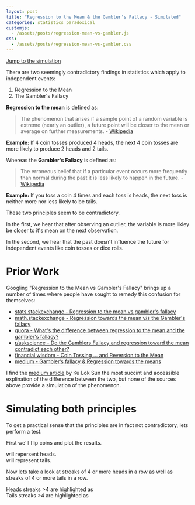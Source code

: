 ```yaml
---
layout: post
title: "Regression to the Mean & the Gambler's Fallacy - Simulated"
categories: statistics paradoxical
customjs:
  - /assets/posts/regression-mean-vs-gambler.js
css:
  - /assets/posts/regression-mean-vs-gambler.css
---
```


[Jump to the simulation](#!)

There are two seemingly contradictory findings in statistics which apply to independent events:

1. Regression to the Mean
2. The Gambler's Fallacy

**Regression to the mean** is defined as:

> The phenomenon that arises if a sample point of a random variable is extreme (nearly an outlier), a future point will be closer to the mean or average on further measurements. - [Wikipedia](https://en.wikipedia.org/wiki/Regression_toward_the_mean#:~:text=In%20statistics%2C%20regression%20toward%20the,or%20average%20on%20further%20measurements.)

**Example:** If 4 coin tosses produced 4 heads, the next 4 coin tosses are more likely to produce 2 heads and 2 tails.

Whereas the **Gambler's Fallacy** is defined as:

> The erroneous belief that if a particular event occurs more frequently than normal during the past it is less likely to happen in the future. - [Wikipedia](https://en.wikipedia.org/wiki/Gambler%27s_fallacy)

**Example:** If you toss a coin 4 times and each toss is heads, the next toss is neither more nor less likely to be tails.

These two principles seem to be contradictory.

In the first, we hear that after observing an outlier, the variable is more likley be closer to it's mean on the next observation.

In the second, we hear that the past doesn't influence the future for independent events like coin tosses or dice rolls.

# Prior Work

Googling "Regression to the Mean vs Gambler's Fallacy" brings up a number of times where people have sought to remedy this confusion for themselves:

* [stats.stackexchange - Regression to the mean vs gambler's fallacy](https://stats.stackexchange.com/questions/204397/regression-to-the-mean-vs-gamblers-fallacy)
* [math.stackexchange - Regression towards the mean v/s the Gambler's fallacy](https://math.stackexchange.com/questions/433492/regression-towards-the-mean-v-s-the-gamblers-fallacy)
* [quora - What's the difference between regression to the mean and the gambler's fallacy?](https://www.quora.com/Whats-the-difference-between-regression-to-the-mean-and-the-gamblers-fallacy)
* [r/askscience - Do the Gamblers Fallacy and regression toward the mean contradict each other?](https://www.reddit.com/r/askscience/comments/340ulx/do_the_gamblers_fallacy_and_regression_toward_the/)
* [financial wisdom - Coin Tossing ... and Reversion to the Mean](https://www.financialwisdomforum.org/gummy-stuff/coin-tossing.htm)
* [medium - Gambler’s fallacy & Regression towards the means](https://medium.com/@sundaykuloksun/gamblers-fallacy-regression-towards-the-means-ae538ace8318)

I find the [medium article]([medium](https://medium.com/@sundaykuloksun/gamblers-fallacy-regression-towards-the-means-ae538ace8318)) by Ku Lok Sun the most succint and accessible explination of the difference between the two, but none of the sources above provide a simulation of the phenomenon.

# Simulating both principles

To get a practical sense that the principles are in fact not contradictory, lets perform a test.

First we'll flip <i data-bind="num_coins"></i> coins and plot the results.

<span class="coin side-H"></span> will repersent heads.<br/>
<span class="coin side-T"></span> will represent tails.

<div class="coin-chart" data-bind="coin_chart"></div>

Now lets take a look at streaks of 4 or more heads in a row as well as streaks of 4 or more tails in a row.

Heads streaks >4 are highlighted as <span class="coin side-H run"></span><br/>Tails streaks >4 are highlighted as <span class="coin side-T run"></span>

<div class="coin-chart" data-bind="run_chart"></div>
